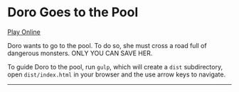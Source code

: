 # Doro Goes to the Pool
[Play Online](https://souvikmaji.github.io/cross-the-road/)

Doro wants to go to the pool. To do so, she must cross a road full of dangerous monsters. ONLY YOU CAN SAVE HER.

To guide Doro to the pool, run `gulp`, which will create a `dist` subdirectory, open `dist/index.html` in your browser and the use arrow keys to navigate.

---

